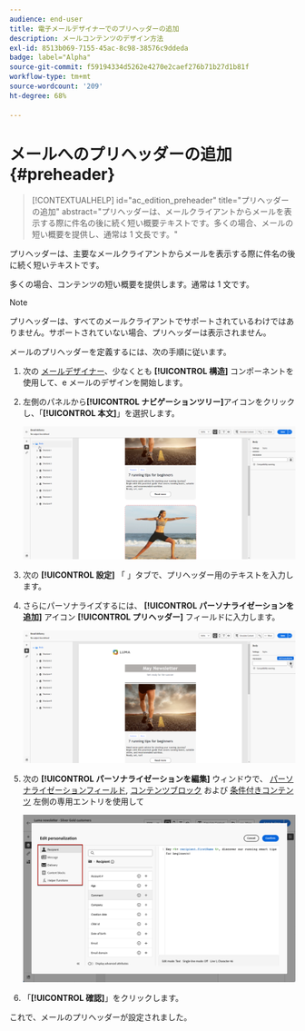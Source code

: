 ```yaml
---
audience: end-user
title: 電子メールデザイナーでのプリヘッダーの追加
description: メールコンテンツのデザイン方法
exl-id: 8513b069-7155-45ac-8c98-38576c9ddeda
badge: label="Alpha"
source-git-commit: f59194334d5262e4270e2caef276b71b27d1b81f
workflow-type: tm+mt
source-wordcount: '209'
ht-degree: 68%

---
```


# メールへのプリヘッダーの追加 {#preheader}

>[!CONTEXTUALHELP]
>id="ac_edition_preheader"
>title="プリヘッダーの追加"
>abstract="プリヘッダーは、メールクライアントからメールを表示する際に件名の後に続く短い概要テキストです。多くの場合、メールの短い概要を提供し、通常は 1 文長です。"

プリヘッダーは、主要なメールクライアントからメールを表示する際に件名の後に続く短いテキストです。

多くの場合、コンテンツの短い概要を提供します。通常は 1 文です。

>[!NOTE]
>
>プリヘッダーは、すべてのメールクライアントでサポートされているわけではありません。サポートされていない場合、プリヘッダーは表示されません。

メールのプリヘッダーを定義するには、次の手順に従います。

1. 次の [メールデザイナー](create-email-content.md)、少なくとも **[!UICONTROL 構造]** コンポーネントを使用して、e メールのデザインを開始します。

1. 左側のパネルから&#x200B;**[!UICONTROL ナビゲーションツリー]**&#x200B;アイコンをクリックし、「**[!UICONTROL 本文]**」を選択します。

   ![](assets/preheader_body.png)

1. 次の **[!UICONTROL 設定]** 「 」タブで、プリヘッダー用のテキストを入力します。

1. さらにパーソナライズするには、 **[!UICONTROL パーソナライゼーションを追加]** アイコン **[!UICONTROL プリヘッダー]** フィールドに入力します。

   ![](assets/preheader_body_settings.png)

1. 次の **[!UICONTROL パーソナライゼーションを編集]** ウィンドウで、 [パーソナライゼーションフィールド](../personalization/personalize.md), [コンテンツブロック](../personalization/content-blocks.md) および [条件付きコンテンツ](../personalization/conditions.md) 左側の専用エントリを使用して

   ![](assets/preheader_body_personalization.png)

1. 「**[!UICONTROL 確認]**」をクリックします。

これで、メールのプリヘッダーが設定されました。
